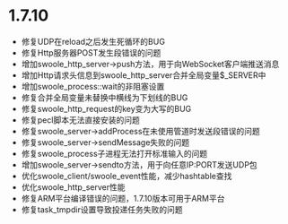 # 1.7.10

* 修复UDP在reload之后发生死循环的BUG
* 修复Http服务器POST发生段错误的问题
* 增加swoole_http_server->push方法，用于向WebSocket客户端推送消息
* 增加Http请求头信息到swoole_http_server合并全局变量$_SERVER中
* 增加swoole_process::wait的非阻塞设置
* 修复合并全局变量未替换中横线为下划线的BUG
* 修复swoole_http_request的key变为大写的BUG
* 修复pecl脚本无法直接安装的问题
* 修复swoole_server->addProcess在未使用管道时发送段错误的问题
* 修复swoole_server->sendMessage失败的问题
* 修复swoole_process子进程无法打开标准输入的问题
* 增加swoole_server->sendto方法，用于向任意IP:PORT发送UDP包
* 优化swoole_client/swoole_event性能，减少hashtable查找
* 优化swoole_http_server性能
* 修复ARM平台编译错误的问题，1.7.10版本可用于ARM平台
* 修复task_tmpdir设置导致投递任务失败的问题



